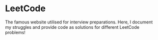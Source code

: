 # LeetCode

The famous website utilised for interview preparations. Here, I document my struggles and provide code as solutions for different LeetCode problems!